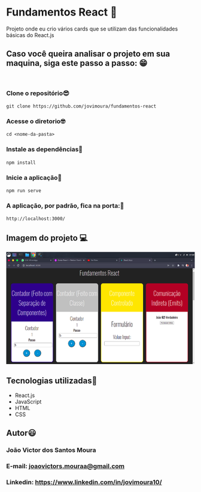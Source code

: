 # Fundamentos React 📝

Projeto onde eu crio vários cards que se utilizam das funcionalidades básicas do React.js


## Caso você queira analisar o projeto em sua maquina, siga este passo a passo: 😁

<br>

### Clone o repositório😎

```
git clone https://github.com/jovimoura/fundamentos-react
```

### Acesse o diretorio🤓

```
cd <nome-da-pasta>
```
### Instale as dependências🤠
```
npm install
```
### Inicie a aplicação🤩
```
npm run serve
```
### A aplicação, por padrão, fica na porta:🤗

```
http://localhost:3000/
```

## Imagem do projeto 💻

<img style="width: 600px; height: 300px" src="./assets/img/fundamentos-react.png">

## Tecnologias utilizadas🦉

<ul>
    <li>React.js</li>
    <li>JavaScript</li>
    <li>HTML</li>
    <li>CSS</li>
</ul>

## Autor😃

### João Victor dos Santos Moura
### E-mail: joaovictors.mouraa@gmail.com
### Linkedin: https://www.linkedin.com/in/jovimoura10/